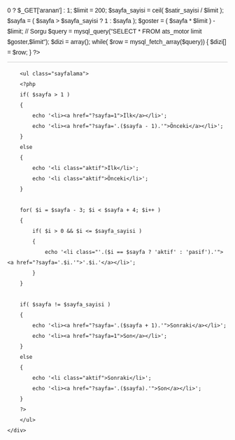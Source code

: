 <?php
// mySQL Veritabanı Bağlantısı
$link = mysql_connect('localhost' , 'root' , '');
mysql_select_db('ats_motor' , $link) or die(mysql_error());
mysql_query("set names 'utf8'");
 
// Sayfalama
$satir_sayisi = mysql_query("SELECT COUNT(Kimlik) FROM ats_motor");
$satir_sayisi = mysql_result( $satir_sayisi , 0);
$sayfa          = isset($_GET['aranan']) && intval($_GET['aranan']) > 0 ? $_GET['aranan'] : 1;
$limit          = 200;
$sayfa_sayisi = ceil( $satir_sayisi / $limit );
$sayfa          = ( $sayfa > $sayfa_sayisi ? 1 : $sayfa );
$goster          = ( $sayfa * $limit ) - $limit;
 
// Sorgu
$query          = mysql_query("SELECT * FROM ats_motor limit $goster,$limit");
$dizi          = array();
while( $row = mysql_fetch_array($query))
{
    $dizi[] = $row;
}
?>
<!DOCTYPE html PUBLIC "-//W3C//DTD XHTML 1.0 Transitional//EN" "http://www.w3.org/TR/xhtml1/DTD/xhtml1-transitional.dtd">
<html xmlns="http://www.w3.org/1999/xhtml" xml:lang="en">
<head>
    <meta http-equiv="Content-Type" content="text/html;charset=UTF-8" />
    <title>Php ile sayfalama yapımı</title>
    <style type="text/css">
    body {font: 14px/24px Arial}
    ul , li {margin: 0; padding: 0; list-style-type : none}
    ul.liste {border-bottom: 1px solid #ccc; padding-bottom: 10px}
    ul.sayfalama {margin-top: 10px;}
    ul.sayfalama li {margin-right: 10px; font-size: 11px; display: inline-block; padding: 2px 8px; background-color: #efefef; border: 1px solid #ccc; border-radius: 3px}
    ul.sayfalama li a {text-decoration: none; color: #424242; display: block}
    ul.sayfalama li:hover , ul.sayfalama li.aktif {background-color: #424242;}
    ul.sayfalama li:hover a , ul.sayfalama li.aktif a , ul.sayfalama li.aktif { color: #fff}
    </style>
</head>
<body>
    <div id="icerik">
        <ul class="liste">
        <?php foreach( $dizi as $row ) : ?>
            <li><?php echo $row['Marka_Model']; ?></li>
        <?php endforeach; ?>
        </ul>
          
        <ul class="sayfalama">
        <?php
        if( $sayfa > 1 )
        {
            echo '<li><a href="?sayfa=1">İlk</a></li>';
            echo '<li><a href="?sayfa='.($sayfa - 1).'">Önceki</a></li>';
        }
        else
        {
            echo '<li class="aktif">İlk</li>';
            echo '<li class="aktif">Önceki</li>';
        }
          
        for( $i = $sayfa - 3; $i < $sayfa + 4; $i++ )
        {
            if( $i > 0 && $i <= $sayfa_sayisi )
            {
                echo '<li class="'.($i == $sayfa ? 'aktif' : 'pasif').'"><a href="?sayfa='.$i.'">'.$i.'</a></li>';
            }
        }
          
        if( $sayfa != $sayfa_sayisi )
        {
            echo '<li><a href="?sayfa='.($sayfa + 1).'">Sonraki</a></li>';
            echo '<li><a href="?sayfa=1">Son</a></li>';
        }
        else
        {
            echo '<li class="aktif">Sonraki</li>';
            echo '<li><a href="?sayfa='.($sayfa).'">Son</a></li>';
        }
        ?>
        </ul>
    </div>
</body>
</html>

